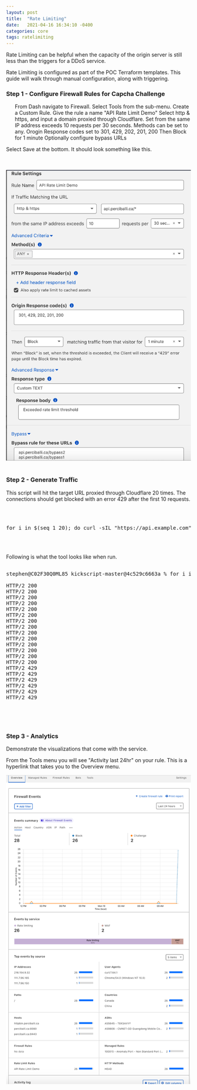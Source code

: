 ```yaml
---
layout: post
title:  "Rate Limiting"
date:   2021-04-16 16:34:10 -0400
categories: core 
tags: ratelimiting
---
```

<p>
Rate Limiting can be helpful when the capacity of the origin server is still less than the triggers for a DDoS service.
</p>

<p>
Rate Limiting is configured as part of the POC Terraform templates. This guide will walk through manual configuration, along with triggering.
</p>

<h3>Step 1 - Configure Firewall Rules for Capcha Challenge</h3>

<ul>
From Dash navigate to Firewall.
Select Tools from the sub-menu.
Create a Custom Rule.
Give the rule a name "API Rate Limit Demo"
Select http & https, and input a domain proxied through Cloudflare.
Set from the same IP address exceeds 10 requests per 30 seconds.
Methods can be set to any.
Orogin Response codes set to 301, 429, 202, 201, 200
Then Block for 1 minute
Optionally configure bypass URLs
</ul>


<p>
Select Save at the bottom. It should look something like this.
</p>
<br><br>
<img src ="/images/ratelimiting.png">

<br>
<br>

<h3>Step 2 - Generate Traffic</h3>

<p>
This script will hit the target URL proxied through Cloudflare 20 times. The connections should get blocked with an error 429 after the first 10 requests.
<p>
<br>
<br>

<pre>
for i in $(seq 1 20); do curl -sIL "https://api.example.com" | grep -i '^HTTP'; done
</pre>

<br>
<br>

<p>
Following is what the tool looks like when run.
</p>

<pre>

stephen@C02F30Q0ML85 kickscript-master@4c529c6663a % for i in $(seq 1 20); do curl -sIL "https://httpbin.perciballi.ca" | grep -i '^HTTP'; done

HTTP/2 200 
HTTP/2 200 
HTTP/2 200 
HTTP/2 200 
HTTP/2 200 
HTTP/2 200 
HTTP/2 200 
HTTP/2 200 
HTTP/2 200 
HTTP/2 200 
HTTP/2 200 
HTTP/2 200 
HTTP/2 200 
HTTP/2 200 
HTTP/2 429 
HTTP/2 429 
HTTP/2 429 
HTTP/2 429 
HTTP/2 429 
HTTP/2 429 

</pre>

<br>
<br>
<h3>Step 3 - Analytics</h3>

<p>
Demonstrate the visualizations that come with the service.
</p>
<p>
From the Tools menu you will see "Activity last 24hr" on your rule. This is a hyperlink that takes you to the Overview menu.
</p>

<img src="/images/ratelimiting-analytics.png">
